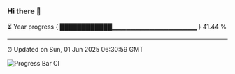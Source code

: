 ### Hi there 👋

⏳ Year progress { ████████████▁▁▁▁▁▁▁▁▁▁▁▁▁▁▁▁▁▁ } 41.44 %

---

⏰ Updated on Sun, 01 Jun 2025 06:30:59 GMT

![Progress Bar CI](https://github.com/liununu/liununu/workflows/Progress%20Bar%20CI/badge.svg)
